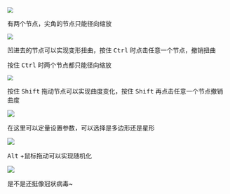 <img src="https://gitee.com/feng-xiaomo/fengimages/raw/master/1646273328(1).png" style="zoom:80%;" />

有两个节点，尖角的节点只能径向缩放

<img src="https://gitee.com/feng-xiaomo/fengimages/raw/master/20220303101155.png" style="zoom:80%;" />

凹进去的节点可以实现变形扭曲，按住 <kbd>Ctrl</kbd> 时点击任意一个节点，撤销扭曲

按住 <kbd>Ctrl</kbd> 时两个节点都只能径向缩放

<img src="https://gitee.com/feng-xiaomo/fengimages/raw/master/20220303101530.png" style="zoom:80%;" />

按住 <kbd>Shift</kbd> 拖动节点可以实现曲度变化，按住 <kbd>Shift</kbd> 再点击任意一个节点撤销曲度

![](https://gitee.com/feng-xiaomo/fengimages/raw/master/20220303102221.png)

在这里可以定量设置参数，可以选择是多边形还是星形

![](https://gitee.com/feng-xiaomo/fengimages/raw/master/1646274376(1).png)

<kbd>Alt</kbd> +鼠标拖动可以实现随机化

![](https://gitee.com/feng-xiaomo/fengimages/raw/master/74cbd8ce015138b255e27e88b2114df.png)

是不是还挺像冠状病毒~